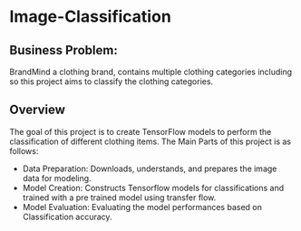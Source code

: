 # Image-Classification

## Business Problem:

BrandMind a clothing brand, contains multiple clothing categories including so this project aims to classify the clothing categories.
## Overview
The goal of this project is to create TensorFlow models to perform the classification of different clothing items.
The Main Parts of this project is as follows:
+ Data Preparation:
Downloads, understands, and prepares the image data for modeling.
+ Model Creation:
Constructs Tensorflow models for classifications and trained with a pre trained model using transfer flow.
+ Model Evaluation:
Evaluating the model performances based on Classification accuracy.
